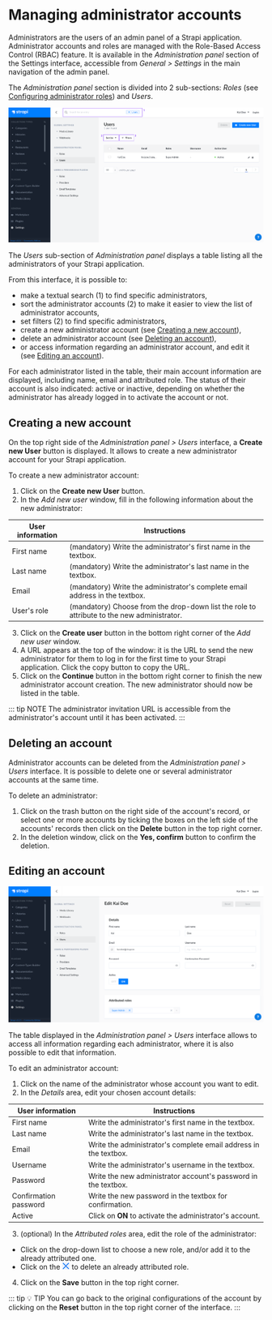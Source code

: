 # Managing administrator accounts

Administrators are the users of an admin panel of a Strapi application. Administrator accounts and roles are managed with the Role-Based Access Control (RBAC) feature. It is available in the *Administration panel* section of the Settings interface, accessible from *General > Settings* in the main navigation of the admin panel.

The *Administration panel* section is divided into 2 sub-sections: *Roles* (see [Configuring administrator roles](configuring-administrator-roles.md)) and *Users*.

![Edit an administrator account](../assets/users-permissions/administrator_list-view.png)

The *Users* sub-section of *Administration panel* displays a table listing all the administrators of your Strapi application.

From this interface, it is possible to:

- make a textual search (1) to find specific administrators,
- sort the administrator accounts (2) to make it easier to view the list of administrator accounts,
- set filters (2) to find specific administrators,
- create a new administrator account (see [Creating a new account](#creating-a-new-account)),
- delete an administrator account (see [Deleting an account](#deleting-an-account)),
- or access information regarding an administrator account, and edit it (see [Editing an account](#editing-an-account)).

For each administrator listed in the table, their main account information are displayed, including name, email and attributed role. The status of their account is also indicated: active or inactive, depending on whether the administrator has already logged in to activate the account or not.

<!---
### Filtering accounts

Right above the table, on the left side of the interface, a **Filters** button is displayed. It allows to set one or more condition-based filters, which add to one another (i.e. if you set several conditions, only the administrator accounts that match all the conditions will be displayed).

To set a new filter:

1. Click on the **Filters** button.
2. Click on the 1st drop-down list to choose the field on which the condition will be applied.
3. Click on the 2nd drop-down list to choose the type of condition to apply.
4. Enter the value of the condition in the 3rd box.
5. Click on the **Add filter** button.

::: tip NOTE
When active, filters are displayed next to the **Filters** button. They can be removed by clicking on the delete icon.
:::
--->

## Creating a new account

On the top right side of the *Administration panel > Users* interface, a **Create new User** button is displayed. It allows to create a new administrator account for your Strapi application.

To create a new administrator account:

1. Click on the **Create new User** button.
2. In the *Add new user* window, fill in the following information about the new administrator:

| User information  | Instructions                                                                                            |
| ----------------- | ------------------------------------------------------------------------------------------------------- |
| First name        | (mandatory) Write the administrator's first name in the textbox.                                        |
| Last name         | (mandatory) Write the administrator's last name in the textbox.                                         |
| Email             | (mandatory) Write the administrator's complete email address in the textbox.                            |
| User's role       | (mandatory) Choose from the drop-down list the role to attribute to the new administrator.              |

3. Click on the **Create user** button in the bottom right corner of the *Add new user* window.
4. A URL appears at the top of the window: it is the URL to send the new administrator for them to log in for the first time to your Strapi application. Click the copy button <Fa-Copy /> to copy the URL.
5. Click on the **Continue** button in the bottom right corner to finish the new administrator account creation. The new administrator should now be listed in the table.

::: tip NOTE
The administrator invitation URL is accessible from the administrator's account until it has been activated.
:::

## Deleting an account

Administrator accounts can be deleted from the *Administration panel > Users* interface. It is possible to delete one or several administrator accounts at the same time.

To delete an administrator:

1. Click on the trash button <Fa-TrashAlt /> on the right side of the account's record, or select one or more accounts by ticking the boxes on the left side of the accounts' records then click on the **Delete** button in the top right corner.
2. In the deletion window, click on the **Yes, confirm** button to confirm the deletion.

## Editing an account

![Edit an administrator account](../assets/users-permissions/administrator_edit-info.png)

The table displayed in the *Administration panel > Users* interface allows to access all information regarding each administrator, where it is also possible to edit that information.

To edit an administrator account:

1. Click on the name of the administrator whose account you want to edit.
2. In the *Details* area, edit your chosen account details:

| User information      | Instructions                                                                                |
| --------------------- | ------------------------------------------------------------------------------------------- |
| First name            | Write the administrator's first name in the textbox.                                        |
| Last name             | Write the administrator's last name in the textbox.                                         |
| Email                 | Write the administrator's complete email address in the textbox.                            |
| Username              | Write the administrator's username in the textbox.                                          |
| Password              | Write the new administrator account's password in the textbox.                              |
| Confirmation password | Write the new password in the textbox for confirmation.                                     |
| Active                | Click on **ON** to activate the administrator's account.                                    |

3. (optional) In the *Attributed roles* area, edit the role of the administrator:

  - Click on the drop-down list to choose a new role, and/or add it to the already attributed one.
  - Click on the ![icon x](../assets/users-permissions/icon_delete2.png) to delete an already attributed role.

4. Click on the **Save** button in the top right corner.

::: tip 💡 TIP
You can go back to the original configurations of the account by clicking on the **Reset** button in the top right corner of the interface.
:::
